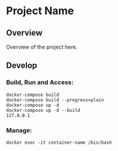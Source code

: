 # Project Name

## Overview
Overview of the project here.

## Develop

### Build, Run and Access:
```
docker-compose build  
docker-compose build --progress=plain  
docker-compose up -d  
docker-compose up -d --build  
127.0.0.1  
```

### Manage:
```
docker exec -it container-name /bin/bash
```
